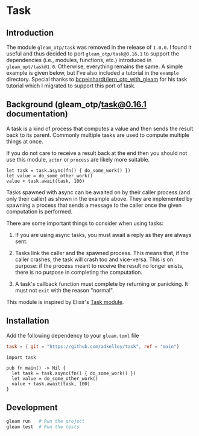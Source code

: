 # Task

## Introduction
The module `gleam_otp/task` was removed in the release of `1.0.0`. I found it useful
and thus decided to port `gleam_otp/task@0.16.1` to support the dependencies (i.e., modules, functions, etc.)
introduced in `gleam_opt/task@1.0`. Otherwise, everything remains the same.  A simple example is given below,
but I've also included a tutorial in the `example` directory.
Special thanks to [bcpeinhardt/lern_otp_with_gleam](https://github.com/bcpeinhardt/learn_otp_with_gleam) for his task tutorial
which I migrated to support this port of task.

## Background (gleam_otp/task@0.16.1 documentation)
A task is a kind of process that computes a value and then sends the result back
to its parent. Commonly multiple tasks are used to compute multiple things at
once.

If you do not care to receive a result back at the end then you should not
use this module, `actor` or `process` are likely more suitable.

```gleam
let task = task.async(fn() { do_some_work() })
let value = do_some_other_work()
value + task.await(task, 100)
```

Tasks spawned with async can be awaited on by their caller process (and
only their caller) as shown in the example above. They are implemented by
spawning a process that sends a message to the caller once the given
computation is performed.

There are some important things to consider when using tasks:

1. If you are using async tasks, you must await a reply as they are always
sent.

2. Tasks link the caller and the spawned process. This means that,
if the caller crashes, the task will crash too and vice-versa. This is
on purpose: if the process meant to receive the result no longer
exists, there is no purpose in completing the computation.

3. A task's callback function must complete by returning or panicking.
It must not `exit` with the reason "normal".

This module is inspired by Elixir's [Task module][1].

[1]: https://hexdocs.pm/elixir/master/Task.html

## Installation

Add the following dependency to your `gleam.toml` file

```toml
task = { git = "https://github.com/adkelley/task", ref = "main"}
```

```gleam
import task

pub fn main() -> Nil {
  let task = task.async(fn() { do_some_work() })
  let value = do_some_other_work()
  value + task.await(task, 100)
}
```

## Development

```sh
gleam run   # Run the project
gleam test  # Run the tests
```
